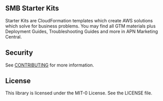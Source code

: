 ## SMB Starter Kits

Starter Kits are CloudFormation templates which create AWS solutions which solve for business problems. You may find all GTM materials plus Deployment Guides, Troubleshooting Guides and more in APN Marketing Central.

## Security

See [CONTRIBUTING](CONTRIBUTING.md#security-issue-notifications) for more information.

## License

This library is licensed under the MIT-0 License. See the LICENSE file.


